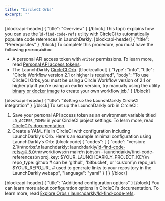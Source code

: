 ```yaml
---
title: "CircleCI Orbs"
excerpt: ""
---
```

[block:api-header]
{
  "title": "Overview"
}
[/block]
This topic explains how you can use the `ld-find-code-refs` utility with CircleCi to automatically populate code references in LaunchDarkly.
[block:api-header]
{
  "title": "Prerequisites"
}
[/block]
To complete this procedure, you must have the following prerequisites:

* A personal API access token with `writer` permissions. To learn more, read [Personal API access tokens](doc:api-access-tokens).
* The LaunchDarkly [CircleCI Orb](https://circleci.com/orbs/registry/orb/launchdarkly/ld-find-code-refs).
[block:callout]
{
  "type": "info",
  "title": "Circle Workflow version 2.1 or higher is required",
  "body": "To use CircleCI Orbs, you must be using a Circle Workflow version of 2.1 or higher.\n\nIf you're using an earlier version, try manually using the utility [binary or docker image](https://github.com/launchdarkly/ld-find-code-refs/tree/master/README.md#execution-via-cli) to create your own workflow job."
}
[/block]

[block:api-header]
{
  "title": "Setting up the LaunchDarkly CircleCI integration"
}
[/block]
To set up the LaunchDarkly orb in CircleCI:
1. Save your personal API access token as an environment variable titled `LD_ACCESS_TOKEN` in your CircleCI project settings. To learn more, read [CircleCI's documentation](https://circleci.com/docs/2.0/env-vars/#setting-an-environment-variable-in-a-project).
2. Create a YAML file in CircleCI with configuration including LaunchDarkly's Orb.
Here's an example minimal configuration using LaunchDarkly's Orb:
[block:code]
{
  "codes": [
    {
      "code": "version: 2.1\n\norbs:\n  launchdarkly: launchdarkly/ld-find-code-refs@0.5.0\n\nworkflows:\n  main:\n    jobs:\n      - launchdarkly/find-code-references:\n          proj_key: $YOUR_LAUNCHDARKLY_PROJECT_KEY\n          repo_type: github # can be 'github', 'bitbucket', or 'custom'\n          repo_url: $YOUR_REPO_URL # used to generate links to your repository in the LaunchDarkly webapp",
      "language": "yaml"
    }
  ]
}
[/block]

[block:api-header]
{
  "title": "Additional configuration options"
}
[/block]
You can learn more about configuration options in CircleCI's documentation. To learn more, read [Explore Orbs / launchdarkly/ld-find-code-refs](https://ld.click/CircleCIOrbs).